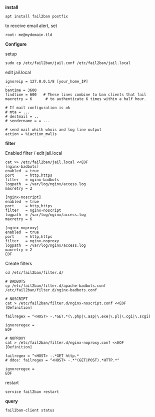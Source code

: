 **install**

    apt install fail2ban postfix


to receive email alert, set

    root: me@mydomain.tld


**Configure**

setup 

    sudo cp /etc/fail2ban/jail.conf /etc/fail2ban/jail.local

edit jail.local

    ignoreip = 127.0.0.1/8 [your_home_IP]
    ...
    bantime = 3600
    findtime = 600   # These lines combine to ban clients that fail
    maxretry = 6      # to authenticate 6 times within a half hour.

    # If mail configuration is ok 
    # mta = ... 
    # destmail = ..
    # sendername = = ... 

    # send mail whith whois and log line output
    action = %(action_mwl)s


**filter**

Enabled filter / edit jail.local

	cat >> /etc/fail2ban/jail.local <<EOF
	[nginx-badbots]
    enabled  = true
    port     = http,https
    filter   = nginx-badbots
    logpath  = /var/log/nginx/access.log
    maxretry = 2

	[nginx-noscript]
    enabled  = true
    port     = http,https
    filter   = nginx-noscript
    logpath  = /var/log/nginx/access.log
    maxretry = 6

    [nginx-noproxy]
    enabled  = true
    port     = http,https
    filter   = nginx-noproxy
    logpath  = /var/log/nginx/access.log
    maxretry = 2
    EOF

Create filters

	cd /etc/fail2ban/filter.d/

    # BADBOTS
	cp /etc/fail2ban/filter.d/apache-badbots.conf /etc/fail2ban/filter.d/nginx-badbots.conf

    # NOSCRIPT
	cat > /etc/fail2ban/filter.d/nginx-noscript.conf <<EOF
    [Definition]

    failregex = ^<HOST> -.*GET.*(\.php|\.asp|\.exe|\.pl|\.cgi|\.scgi)

    ignoreregex =
    EOF

    # NOPROXY
	cat > /etc/fail2ban/filter.d/nginx-noproxy.conf <<EOF
    [Definition]

    failregex = ^<HOST> -.*GET http.*
    # ddos: failregex = ^<HOST> -.*"(GET|POST).*HTTP.*"

    ignoreregex =
    EOF

restart

    service fail2ban restart

**query**

    fail2ban-client status
